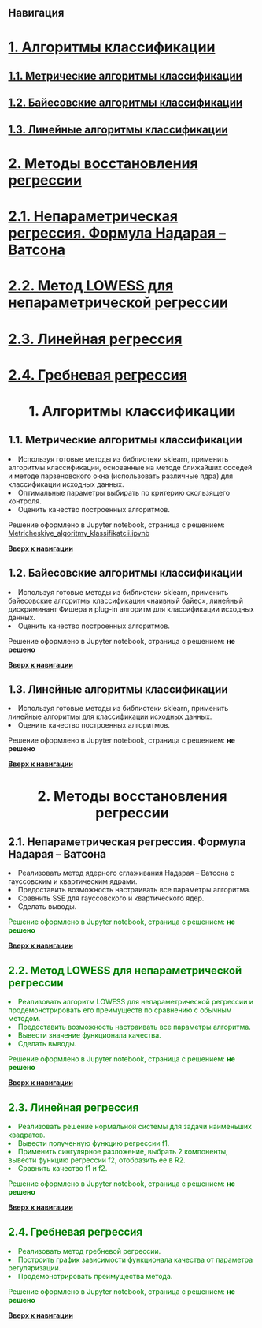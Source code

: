 <!-- комментарий-->
<!--ссылка на файл <a href='https://github.com/PavlyukovVladimir/SMPR/blob/master/scripts/NNBayes.R'>NNBayes.R</a>-->
<!--вставка картинки <img src="img/omega.jpg" alt="вероятность_собятия">-->
<base href="https://github.com/PavlyukovVladimir/SMPR2/blob/master/" ></base>
<a name="navigation"></a><!--Якорь для Навигации-->

## Навигация

<p><a href="#ak"><h1>1. Алгоритмы классификации</h1></a></p>
<p><a href="#mak"><h2>1.1. Метрические алгоритмы классификации</h2></a></p>
<p><a href="#bak"><h2>1.2. Байесовские алгоритмы классификации</h2></a></p>
<p><a href="#bak"><h2>1.3. Линейные алгоритмы классификации</h2></a></p>
<p><a href="#mvr"><h1>2. Методы восстановления регрессии</h1></a></p>
<p><a href="#fnw"><h1>2.1. Непараметрическая регрессия. Формула Надарая – Ватсона</h1></a></p>
<p><a href="#lowess"><h1>2.2. Метод LOWESS для непараметрической регрессии</h1></a></p>
<p><a href="#lr"><h1>2.3. Линейная регрессия</h1></a></p>
<p><a href="#gr"><h1>2.4. Гребневая регрессия</h1></a></p>
 
<h1 align="center">1. Алгоритмы классификации</h1><a name="ak"></a>

<h2>1.1. Метрические алгоритмы классификации</h2><a name="mak"></a>
<li>Используя готовые методы из библиотеки sklearn, применить алгоритмы классификации, основанные на методе ближайших соседей и методе парзеновского окна (использовать различные ядра) для классификации исходных данных.</li>
<li>Оптимальные параметры выбирать по критерию скользящего контроля.</li>
<li>Оценить качество построенных алгоритмов.</li>
<p></p>
<p>Решение оформлено в Jupyter notebook, страница с решением: <a href='Jupyter-notebook-notes/Metricheskiye_algoritmy_klassifikatcii.ipynb'>Metricheskiye_algoritmy_klassifikatcii.ipynb</a></p>
<p><a href="#navigation"><b>Вверх к навигации</b></a></p>

<h2>1.2. Байесовские алгоритмы классификации</h2><a name="bak"></a>
<li>Используя готовые методы из библиотеки sklearn, применить байесовские алгоритмы классификации «наивный байес», линейный дискриминант Фишера и plug-in алгоритм для классификации исходных данных.</li>
<li>Оценить качество построенных алгоритмов.</li>
<p></p>
<p>Решение оформлено в Jupyter notebook, страница с решением: <strong>не решено</strong></p>
<p><a href="#navigation"><b>Вверх к навигации</b></a></p>

<h2>1.3. Линейные алгоритмы классификации</h2><a name="lak"></a>
<li>Используя готовые методы из библиотеки sklearn, применить линейные алгоритмы для классификации исходных данных.</li>
<li>Оценить качество построенных алгоритмов.</li>
<p></p>
<p>Решение оформлено в Jupyter notebook, страница с решением: <strong>не решено</strong></p>
<p><a href="#navigation"><b>Вверх к навигации</b></a></p>

<h1 align="center">2. Методы восстановления регрессии</h1><a name="mvr"></a>

<h2>2.1. Непараметрическая регрессия. Формула Надарая – Ватсона</h2><a name="fnw"></a>
<li>Реализовать метод ядерного сглаживания Надарая – Ватсона с гауссовским и квартическим ядрами.</li>
<li>Предоставить возможность настраивать все параметры алгоритма.</li>
<li>Сравнить SSE для гауссовского и квартического ядер.</li>
<li>Сделать выводы.</li>
<p></p>
<p><font color="green">Решение оформлено в Jupyter notebook, страница с решением: <strong>не решено</strong></p>
<p><a href="#navigation"><b>Вверх к навигации</b></a></p>

<h2>2.2. Метод LOWESS для непараметрической регрессии</h2><a name="lowess"></a>
<li>Реализовать алгоритм LOWESS для непараметрической регрессии и продемонстрировать его преимуществ по сравнению с обычным методом.</li>
<li>Предоставить возможность настраивать все параметры алгоритма.</li>
<li>Вывести значение функционала качества.</li>
<li>Сделать выводы.</li>
<p></p>
<p><font color="green">Решение оформлено в Jupyter notebook, страница с решением: <strong>не решено</strong></p>
<p><a href="#navigation"><b>Вверх к навигации</b></a></p>

<h2>2.3. Линейная регрессия</h2><a name="lr"></a>
<li>Реализовать решение нормальной системы для задачи наименьших квадратов.</li>
<li>Вывести полученную функцию регрессии f1.</li>
<li>Применить сингулярное разложение, выбрать 2 компоненты, вывести функцию регрессии f2, отобразить ее в R2.</li>
<li>Сравнить качество f1 и f2.</li>
<p></p>
<p><font color="green">Решение оформлено в Jupyter notebook, страница с решением: <strong>не решено</strong></p>
<p><a href="#navigation"><b>Вверх к навигации</b></a></p>

<h2>2.4. Гребневая регрессия</h2><a name="gr"></a>
<li>Реализовать метод гребневой регрессии.</li>
<li>Построить график зависимости функционала качества от параметра регуляризации.</li>
<li>Продемонстрировать преимущества метода.</li>
<p></p>
<p><font color="green">Решение оформлено в Jupyter notebook, страница с решением: <strong>не решено</strong></p>
<p><a href="#navigation"><b>Вверх к навигации</b></a></p>
